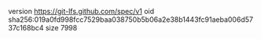 version https://git-lfs.github.com/spec/v1
oid sha256:019a0fd998fcc7529baa038750b5b06a2e38b1443fc91aeba006d5737c168bc4
size 7998
